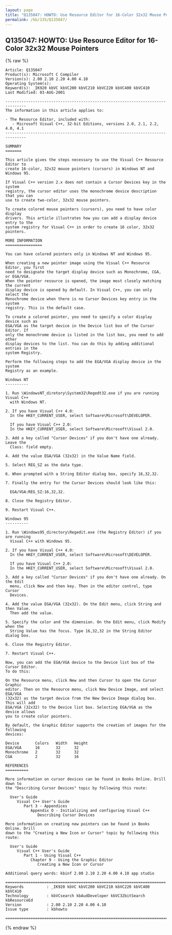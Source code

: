 ```yaml
---
layout: page
title: "Q135047: HOWTO: Use Resource Editor for 16-Color 32x32 Mouse Pointers"
permalink: /kb/135/Q135047/
---
```


## Q135047: HOWTO: Use Resource Editor for 16-Color 32x32 Mouse Pointers

{% raw %}

	Article: Q135047
	Product(s): Microsoft C Compiler
	Version(s): 2.00 2.10 2.20 4.00 4.10
	Operating System(s): 
	Keyword(s): _IK920 kbVC kbVC200 kbVC210 kbVC220 kbVC400 kbVC410
	Last Modified: 03-AUG-2001
	
	-------------------------------------------------------------------------------
	The information in this article applies to:
	
	- The Resource Editor, included with:
	   - Microsoft Visual C++, 32-bit Editions, versions 2.0, 2.1, 2.2, 4.0, 4.1 
	-------------------------------------------------------------------------------
	
	SUMMARY
	=======
	
	This article gives the steps necessary to use the Visual C++ Resource Editor to
	create 16-color, 32x32 mouse pointers (cursors) in Windows NT and Windows 95.
	
	If Visual C++ version 2.x does not contain a Cursor Devices key in the system
	registry, the cursor editor uses the monochrome device description that you can
	use to create two-color, 32x32 mouse pointers.
	
	To create colored mouse pointers (cursors), you need to have color display
	drivers. This article illustrates how you can add a display device entry to the
	system registry for Visual C++ in order to create 16 color, 32x32 pointers.
	
	MORE INFORMATION
	================
	
	You can have colored pointers only in Windows NT and Windows 95.
	
	When creating a new pointer image using the Visual C++ Resource Editor, you first
	need to designate the target display device such as Monochrome, CGA, or EGA/VGA.
	When the pointer resource is opened, the image most closely matching the current
	display device is opened by default. In Visual C++, you can only select the
	Monochrome device when there is no Cursor Devices key entry in the system
	registry. This is the default case.
	
	To create a colored pointer, you need to specify a color display device such as
	EGA/VGA as the target device in the Device list box of the Cursor Editor. If
	only the monochrome device is listed in the list box, you need to add other
	display devices to the list. You can do this by adding additional entries in the
	system Registry.
	
	Perform the following steps to add the EGA/VGA display device in the system
	Registry as an example.
	
	Windows NT
	----------
	
	1. Run \WindowsNT_diretory\System32\Regedt32.exe if you are running Visual C++
	  with Windows NT.
	
	2. If you have Visual C++ 4.0:
	  In the HKEY_CURRENT_USER, select Software\Microsoft\DEVELOPER.
	
	  If you have Visual C++ 2.0:
	  In the HKEY_CURRENT_USER, select Software\Microsoft\Visual 2.0.
	
	3. Add a key called "Cursor Devices" if you don't have one already. Leave the
	  Class: field empty.
	
	4. Add the value EGA/VGA (32x32) in the Value Name field.
	
	5. Select REG_SZ as the data type.
	
	6. When prompted with a String Editor dialog box, specify 16,32,32.
	
	7. Finally the entry for the Cursor Devices should look like this:
	
	  EGA/VGA:REG_SZ:16,32,32.
	
	8. Close the Registry Editor.
	
	9. Restart Visual C++.
	
	Windows 95
	----------
	
	1. Run \Windows95_directory\Regedit.exe (the Registry Editor) if you are running
	  Visual C++ with Windows 95.
	
	2. If you have Visual C++ 4.0:
	  In the HKEY_CURRENT_USER, select Software\Microsoft\DEVELOPER.
	
	  If you have Visual C++ 2.0:
	  In the HKEY_CURRENT_USER, select Software\Microsoft\Visual 2.0.
	
	3. Add a key called "Cursor Devices" if you don't have one already. On the Edit
	  menu, click New and then key. Then in the editor control, type Cursor
	  Devices.
	
	4. Add the value EGA/VGA (32x32). On the Edit menu, click String and then Value.
	  Then add the value.
	
	5. Specify the color and the dimension. On the Edit menu, click Modify when the
	  String Value has the focus. Type 16,32,32 in the String Editor dialog box.
	
	6. Close the Registry Editor.
	
	7. Restart Visual C++.
	
	Now, you can add the EGA/VGA device to the Device list box of the Cursor Editor.
	To do this:
	
	On the Resource menu, click New and then Cursor to open the Cursor Graphic
	editor. Then on the Resource menu, click New Device Image, and select EGA/VGA
	(32x32) as the target device from the New Device Image dialog box. This will add
	EGA/VGA (32x32) to the Device list box. Selecting EGA/VGA as the device allows
	you to create color pointers.
	
	By default, the Graphic Editor supports the creation of images for the following
	devices:
	
	Device       Colors   Width   Height
	EGA/VGA      16       32      32
	Monochrome   2        32      32
	CGA          2        32      16
	
	REFERENCES
	==========
	
	More information on cursor devices can be found in Books Online. Drill down to
	the "Describing Cursor Devices" topic by following this route:
	
	  User's Guide
	     Visual C++ User's Guide
	        Part 3 - Appendices
	           Appendix O - Initializing and configuring Visual C++
	              Describing Cursor Devices
	
	More information on creating new pointers can be found in Books Online. Drill
	down to the "Creating a New Icon or Cursor" topic by following this route:
	
	  User's Guide
	     Visual C++ User's Guide
	        Part 1 - Using Visual C++
	           Chapter 9 - Using the Graphic Editor
	              Creating a New Icon or Cursor
	
	Additional query words: kbinf 2.00 2.10 2.20 4.00 4.10 app studio
	
	======================================================================
	Keywords          : _IK920 kbVC kbVC200 kbVC210 kbVC220 kbVC400 kbVC410 
	Technology        : kbVCsearch kbAudDeveloper kbVC32bitSearch kbResourceEd
	Version           : 2.00 2.10 2.20 4.00 4.10
	Issue type        : kbhowto
	
	=============================================================================
	

{% endraw %}

